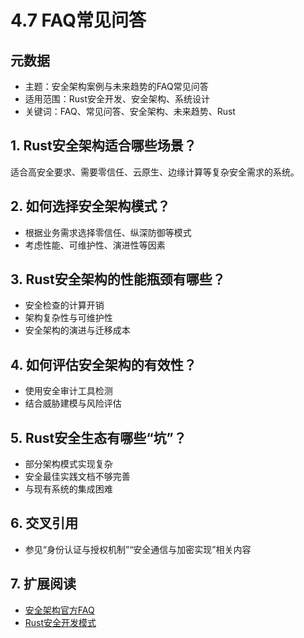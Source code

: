 # 4.7 FAQ常见问答

## 元数据

- 主题：安全架构案例与未来趋势的FAQ常见问答
- 适用范围：Rust安全开发、安全架构、系统设计
- 关键词：FAQ、常见问答、安全架构、未来趋势、Rust

## 1. Rust安全架构适合哪些场景？

适合高安全要求、需要零信任、云原生、边缘计算等复杂安全需求的系统。

## 2. 如何选择安全架构模式？

- 根据业务需求选择零信任、纵深防御等模式
- 考虑性能、可维护性、演进性等因素

## 3. Rust安全架构的性能瓶颈有哪些？

- 安全检查的计算开销
- 架构复杂性与可维护性
- 安全架构的演进与迁移成本

## 4. 如何评估安全架构的有效性？

- 使用安全审计工具检测
- 结合威胁建模与风险评估

## 5. Rust安全生态有哪些“坑”？

- 部分架构模式实现复杂
- 安全最佳实践文档不够完善
- 与现有系统的集成困难

## 6. 交叉引用

- 参见“身份认证与授权机制”“安全通信与加密实现”相关内容

## 7. 扩展阅读

- [安全架构官方FAQ](https://www.nist.gov/cyberframework)
- [Rust安全开发模式](https://github.com/rust-lang/awesome-rust#security)
